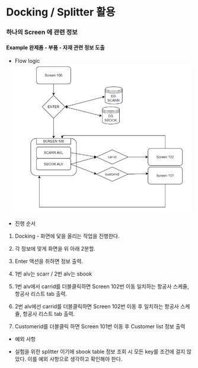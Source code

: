 # Docking / Splitter 활용
### 하나의 Screen 에 관련 정보 
#### Example 완제품 - 부품 - 자재 관련 정보 도출

* Flow logic
![alt text](<스크린샷 2024-02-29 143921.png>)

* 진행 순서
1. Docking - 화면에 닻을 올리는 작업을 진행한다. 

2. 각 정보에 맞게 화면을 위 아래 2분할.

3. Enter 액션을 취하면 정보 출력.

4. 1번 alv는 scarr / 2번 alv는 sbook

5. 1번 alv에서 carrid를 더블클릭하면 Screen 102번 이동 일치하는 항공사 스케쥴, 항공사 리스트 tab 출력.

6. 2번 alv에선 carrid를 더블클릭하면 Screen 102번 이동 후 일치하는 항공사 스케쥴, 항공사 리스트 tab 출력.

7. Customerid를 더블클릭 하면 Screen 101번 이동 후 Customer list 정보 출력


* 예외 사항
- 실험을 위한 splitter 이기에 sbook table 정보 조회 시 모든 key를 조건에 걸지 않았다. 이를 예외 사항으로 생각하고 확인해야 한다. 